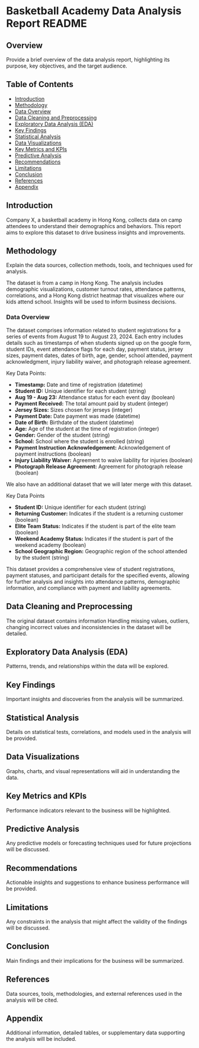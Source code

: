 # Basketball Academy Data Analysis Report README

## Overview
Provide a brief overview of the data analysis report, highlighting its purpose, key objectives, and the target audience.

## Table of Contents
- [Introduction](#introduction)
- [Methodology](#methodology)
- [Data Overview](#data-overview)
- [Data Cleaning and Preprocessing](#data-cleaning-and-preprocessing)
- [Exploratory Data Analysis (EDA)](#exploratory-data-analysis-eda)
- [Key Findings](#key-findings)
- [Statistical Analysis](#statistical-analysis)
- [Data Visualizations](#data-visualizations)
- [Key Metrics and KPIs](#key-metrics-and-kpis)
- [Predictive Analysis](#predictive-analysis)
- [Recommendations](#recommendations)
- [Limitations](#limitations)
- [Conclusion](#conclusion)
- [References](#references)
- [Appendix](#appendix)

## Introduction

Company X, a basketball academy in Hong Kong, collects data on camp attendees to understand their demographics and behaviors. This report aims to explore this dataset to drive business insights and improvements.

## Methodology

Explain the data sources, collection methods, tools, and techniques used for analysis.

The dataset is from a camp in Hong Kong. The analysis includes demographic visualizations, customer turnout rates, attendance patterns, correlations, and a Hong Kong district heatmap that visualizes where our kids attend school. Insights will be used to inform business decisions.

### Data Overview
The dataset comprises information related to student registrations for a series of events from August 19 to August 23, 2024. Each entry includes details such as timestamps of when students signed up on the google form, student IDs, event attendance flags for each day, payment status, jersey sizes, payment dates, dates of birth, age, gender, school attended, payment acknowledgment, injury liability waiver, and photograph release agreement.

Key Data Points:
- **Timestamp:** Date and time of registration (datetime)
- **Student ID:** Unique identifier for each student (string)
- **Aug 19 - Aug 23:** Attendance status for each event day (boolean)
- **Payment Received:** The total amount paid by student (integer)
- **Jersey Sizes:** Sizes chosen for jerseys (integer)
- **Payment Date:** Date payment was made (datetime)
- **Date of Birth:** Birthdate of the student (datetime)
- **Age:** Age of the student at the time of registration (integer)
- **Gender:** Gender of the student (string)
- **School:** School where the student is enrolled (string)
- **Payment Instruction Acknowledgement:** Acknowledgement of payment instructions (boolean)
- **Injury Liability Waiver:** Agreement to waive liability for injuries (boolean)
- **Photograph Release Agreement:** Agreement for photograph release (boolean)

We also have an additional dataset that we will later merge with this dataset.

Key Data Points

- **Student ID:** Unique identifier for each student (string)
- **Returning Customer:** Indicates if the student is a returning customer (boolean)
- **Elite Team Status:** Indicates if the student is part of the elite team (boolean)
- **Weekend Academy Status:** Indicates if the student is part of the weekend academy (boolean)
- **School Geographic Region:** Geographic region of the school attended by the student (string)


This dataset provides a comprehensive view of student registrations, payment statuses, and participant details for the specified events, allowing for further analysis and insights into attendance patterns, demographic information, and compliance with payment and liability agreements.
## Data Cleaning and Preprocessing
The original dataset contains information Handling missing values, outliers, changing incorrect values and inconsistencies in the dataset will be detailed.

## Exploratory Data Analysis (EDA)
Patterns, trends, and relationships within the data will be explored.

## Key Findings
Important insights and discoveries from the analysis will be summarized.

## Statistical Analysis
Details on statistical tests, correlations, and models used in the analysis will be provided.

## Data Visualizations
Graphs, charts, and visual representations will aid in understanding the data.

## Key Metrics and KPIs
Performance indicators relevant to the business will be highlighted.

## Predictive Analysis
Any predictive models or forecasting techniques used for future projections will be discussed.

## Recommendations
Actionable insights and suggestions to enhance business performance will be provided.

## Limitations
Any constraints in the analysis that might affect the validity of the findings will be discussed.

## Conclusion
Main findings and their implications for the business will be summarized.

## References
Data sources, tools, methodologies, and external references used in the analysis will be cited.

## Appendix
Additional information, detailed tables, or supplementary data supporting the analysis will be included.